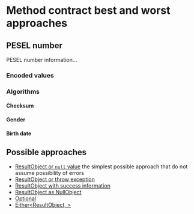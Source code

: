 # Method contract best and worst approaches

## PESEL number

PESEL number information...

### Encoded values

### Algorithms

#### Checksum
#### Gender
#### Birth date

## Possible approaches

* [ResultObject or `null` value](v01-object-or-null/README.md) the simplest possible approach that do not assume possibility of errors
* [ResultObject or throw exception](v02-object-or-exception/README.md)
* [ResultObject with success information](v03-object-with-success-info/README.md)
* [ResultObject as NullObject](v04-null-object-pattern/README.md)
* [Optional<ResultObject>](v05-optional/README.md)
* [Either<ResultObject, >](v06-xxx/README.md)
